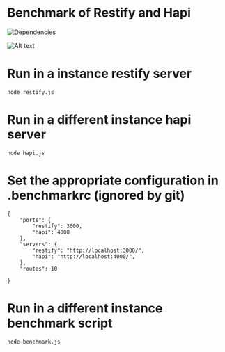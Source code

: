 Benchmark of Restify and Hapi
=============================
![Dependencies](https://david-dm.org/4yopping/benchmark-restify-hapi-koa.svg)

![Alt text](https://raw.githubusercontent.com/4yopping/benchmark-restify-hapi/master/screenshot.png "Benchmark restify vs hapi")


# Run in a instance restify server

```
node restify.js
```

# Run in a different instance hapi server

```
node hapi.js
```



# Set the appropriate configuration in .benchmarkrc (ignored by git)

```
{
	"ports": {
		"restify": 3000,
		"hapi": 4000
	},
	"servers": {
		"restify": "http://localhost:3000/",
		"hapi": "http://localhost:4000/",
	},
	"routes": 10
	
}
```

# Run in a different instance benchmark script

```
node benchmark.js
```
